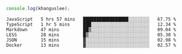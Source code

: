 ```js
console.log(khanguslee);
```

<!--START_SECTION:waka-->

```text
JavaScript   5 hrs 57 mins   █████████████████░░░░░░░░   67.75 %
TypeScript   1 hr 5 mins     ███░░░░░░░░░░░░░░░░░░░░░░   12.34 %
Markdown     47 mins         ██▒░░░░░░░░░░░░░░░░░░░░░░   09.04 %
LESS         28 mins         █▒░░░░░░░░░░░░░░░░░░░░░░░   05.30 %
JSON         15 mins         ▓░░░░░░░░░░░░░░░░░░░░░░░░   02.98 %
Docker       13 mins         ▓░░░░░░░░░░░░░░░░░░░░░░░░   02.57 %
```

<!--END_SECTION:waka-->

<!--
**khanguslee/khanguslee** is a ✨ _special_ ✨ repository because its `README.md` (this file) appears on your GitHub profile.

Here are some ideas to get you started:

- 🔭 I’m currently working on ...
- 🌱 I’m currently learning ...
- 👯 I’m looking to collaborate on ...
- 🤔 I’m looking for help with ...
- 💬 Ask me about ...
- 📫 How to reach me: ...
- 😄 Pronouns: ...
- ⚡ Fun fact: ...
-->

